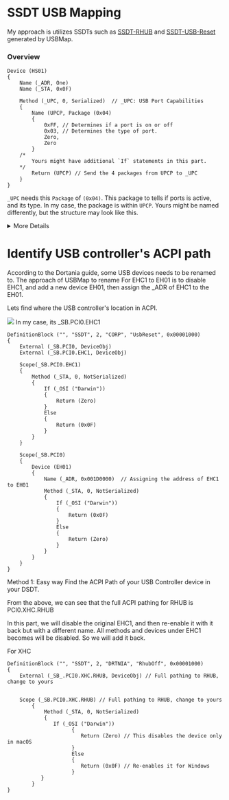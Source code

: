 # SSDT USB Mapping

My approach is utilizes SSDTs such as [SSDT-RHUB](https://github.com/dortania/Getting-Started-With-ACPI/blob/master/extra-files/decompiled/SSDT-RHUB.dsl) and [SSDT-USB-Reset]() generated by USBMap. 

### Overview
```asl
Device (HS01)
{
    Name (_ADR, One)  
    Name (_STA, 0x0F) 

    Method (_UPC, 0, Serialized)  // _UPC: USB Port Capabilities
    {
        Name (UPCP, Package (0x04) 
        {
            0xFF, // Determines if a port is on or off
            0x03, // Determines the type of port. 
            Zero, 
            Zero
        }
    /*
        Yours might have additional `If` statements in this part.
    */
        Return (UPCP) // Send the 4 packages from UPCP to _UPC
    }
}
```
`_UPC` needs this `Package` of `(0x04)`. This package to tells if ports is active, and its type. In my case, the package is within `UPCP`. Yours might be named differently, but the structure may look like this. 


<details>
    <summary>More Details</summary>
<table>
  <tr>
    <td>
      <table>
      <thead>
        <tr>
          <th>1st packet</th>
          <th></th>
        </tr>
      </thead>
      <tbody>
        <tr>
          <td>0x00 or Zero</td>
          <td>Off</td>
        </tr>
        <tr>
          <td>0xFF</td>
          <td>On</td>
        </tr>
      </tbody>
    </table>
    </td>
    <td>
        <table>
      <thead>
        <tr>
          <th>2nd packet</th>
          <th></th>
        </tr>
      </thead>
      <tbody>
        <tr>
          <td>0x00</td>
          <td>Type "A" Connector</td>
        </tr>
        <tr>
          <td>0x01</td>
          <td>Mini-AB Connector</td>
        </tr>
        <tr>
          <td>0x02</td>
          <td>ExpressCard USB Smart Card</td>
        </tr>
        <tr>
          <td>0x03</td>
          <td>USB3 Standard A Connector</td>
        </tr>
        <tr>
          <td>0x04</td>
          <td>USB3 Standard B Connector</td>
        </tr>
        <tr>
          <td>0x05</td>
          <td>USB3 Micro-B Connector</td>
        </tr>
        <tr>
          <td>0x06</td>
          <td>USB3 Micro-AB Connector</td>
        </tr>
        <tr>
          <td>0x07</td>
          <td>USB3 Micro-B Connector</td>
        </tr>
        <tr>
          <td>0x08</td>
          <td>USB Type-C (USB 2.0 Only)</td>
        </tr>
        <tr>
          <td>0x09</td>
          <td>USB Type-C (with Orientation)</td>
        </tr>
        <tr>
          <td>0x0A</td>
          <td>USB Type-C (without Orientation)</td>
        </tr>
        <tr>
          <td>0xFF</td>
          <td>Internal</td>
        </tr>
      </tbody>
    </table>
    </td>
  </tr>
</table>
</details>

# Identify USB controller's ACPI path

According to the Dortania guide, some USB devices needs to be renamed to. The approach of USBMap to rename For EHC1 to EH01 is to disable EHC1, and add a new device EH01, then assign the _ADR of EHC1 to the EH01.

Lets find where the USB controller's location in ACPI.


![](/reference/ehc.png)
In my case, its \_SB.PCI0.EHC1



```asl
DefinitionBlock ("", "SSDT", 2, "CORP", "UsbReset", 0x00001000)
{
    External (_SB.PCI0, DeviceObj)
    External (_SB.PCI0.EHC1, DeviceObj)

    Scope(_SB.PCI0.EHC1)
    {
        Method (_STA, 0, NotSerialized)  
        {
            If (_OSI ("Darwin"))
            {
                Return (Zero)
            }
            Else
            {
                Return (0x0F)
            }
        }
    }

    Scope(_SB.PCI0)
    {
        Device (EH01)
        {
            Name (_ADR, 0x001D0000)  // Assigning the address of EHC1 to EH01
            Method (_STA, 0, NotSerialized) 
            {
                If (_OSI ("Darwin"))
                {
                    Return (0x0F)
                }
                Else
                {
                    Return (Zero)
                }
            }
        }
    }
}
```


Method 1: Easy way
Find the ACPI Path of your USB Controller device in your DSDT.

From the above, we can see that the full ACPI pathing for RHUB is PCI0.XHC.RHUB

In this part, we will disable the original EHC1, and then re-enable it with it back but with a different name. All methods and devices under EHC1 becomes will be disabled. So we will add it back.



For XHC
```asl
DefinitionBlock ("", "SSDT", 2, "DRTNIA", "RhubOff", 0x00001000)
{
    External (_SB_.PCI0.XHC.RHUB, DeviceObj) // Full pathing to RHUB, change to yours


    Scope (_SB.PCI0.XHC.RHUB) // Full pathing to RHUB, change to yours
        {
            Method (_STA, 0, NotSerialized)
            {
               If (_OSI ("Darwin"))
                     {
                        Return (Zero) // This disables the device only in macOS
                     }
                     Else
                     {
                        Return (0x0F) // Re-enables it for Windows
                     }
           }                    
        }  
}
```

